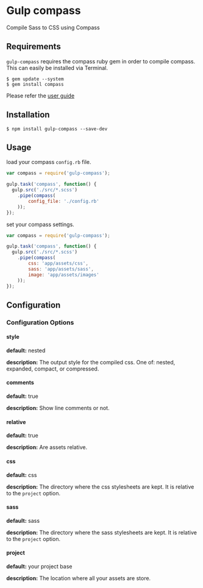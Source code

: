 # Gulp compass

Compile Sass to CSS using Compass

## Requirements

`gulp-compass` requires the compass ruby gem in order to compile compass. This can easily be installed via Terminal.

```
$ gem update --system
$ gem install compass
```

Please refer the [user guide](http://compass-style.org/install/)

## Installation

```
$ npm install gulp-compass --save-dev
```

## Usage

load your compass ``config.rb`` file.

```javascript
var compass = require('gulp-compass');

gulp.task('compass', function() {
  gulp.src('./src/*.scss')
    .pipe(compass(
        config_file: './config.rb'
    ));
});
```

set your compass settings.

```javascript
var compass = require('gulp-compass');

gulp.task('compass', function() {
  gulp.src('./src/*.scss')
    .pipe(compass(
        css: 'app/assets/css',
        sass: 'app/assets/sass',
        image: 'app/assets/images'
    ));
});
```

## Configuration

### Configuration Options

#### style

**default:** nested

**description:** The output style for the compiled css.
One of: nested, expanded, compact, or compressed.

#### comments

**default:** true

**description:** Show line comments or not.

#### relative

**default:** true

**description:** Are assets relative.

#### css

**default:** css

**description:** The directory where the css stylesheets are kept. It is relative to the ``project`` option.

#### sass

**default:** sass

**description:** The directory where the sass stylesheets are kept. It is relative to the ``project`` option.

#### project

**default:** your project base

**description:** The location where all your assets are store.